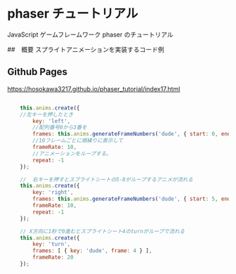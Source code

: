 # phaser チュートリアル
JavaScript ゲームフレームワーク phaser のチュートリアル　

##　概要
スプライトアニメーションを実装するコード例

## Github Pages
https://hosokawa3217.github.io/phaser_tutorial/index17.html

```js

    this.anims.create({
    //左キーを押したとき
        key: 'left',
        //配列番号0から3番を
        frames: this.anims.generateFrameNumbers('dude', { start: 0, end: 3 }),
        //10フレームごとに順繰りに表示して
        frameRate: 10,
        //アニメーションをループする。
        repeat: -1
    });

    //  右キーを押すとスプライトシートの5-8がループするアニメが流れる
    this.anims.create({
        key: 'right',
        frames: this.anims.generateFrameNumbers('dude', { start: 5, end: 8 }),
        frameRate: 10,
        repeat: -1
    });

    // X方向に1秒で0進むとスプライトシート4のturnがループで流れる
    this.anims.create({
        key: 'turn',
        frames: [ { key: 'dude', frame: 4 } ],
        frameRate: 20
    });


```
